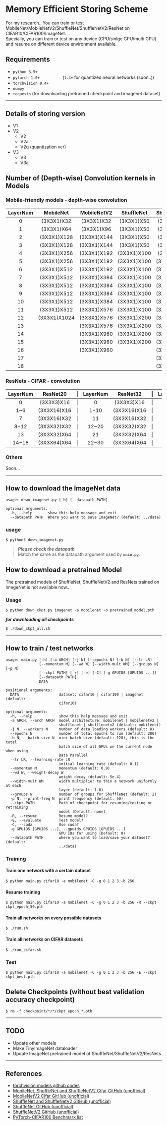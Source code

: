 # Memory Efficient Storing Scheme

For my research..
You can train or test MobileNet/MobileNetV2/ShuffleNet/ShuffleNetV2/ResNet on CIFAR10/CIFAR100/ImageNet.  
Specially, you can train or test on any device (CPU/sinlge GPU/multi GPU) and resume on different device environment available.

## Requirements

- `python 3.5+`
- `pytorch 1.0+` 　　　　　(`1.4+` for quantized neural networks (soon..))
- `torchvision 0.4+`
- `numpy`
- `requests` (for downloading pretrained checkpoint and imagenet dataset)

----------

## Details of storing version

- V1
- V2
  - V2
  - V2a
  - V2q (quantization ver)
- V3
  - V3
  - V3a

## Number of (Depth-wise) Convolution kernels in Models

### Mobile-friendly models - depth-wise convolution

| LayerNum |  MobileNet   | MobileNetV2 | ShuffleNet  | ShuffleNetV2 |
|:--------:|:------------:|:-----------:|:-----------:|:------------:|
|    0     | (3X3X1)X32   | (3X3X1)X32  | (3X3X1)X50  | (3X3X1)X24   |
|    1     | (3X3X1)X64   | (3X3X1)X96  | (3X3X1)X50  | (3X3X1)X58   |
|    2     | (3X3X1)X128  | (3X3X1)X144 | (3X3X1)X50  | (3X3X1)X58   |
|    3     | (3X3X1)X128  | (3X3X1)X144 | (3X3X1)X50  | (3X3X1)X58   |
|    4     | (3X3X1)X256  | (3X3X1)X192 | (3X3X1)X100 | (3X3X1)X58   |
|    5     | (3X3X1)X256  | (3X3X1)X192 | (3X3X1)X100 | (3X3X1)X116  |
|    6     | (3X3X1)X512  | (3X3X1)X192 | (3X3X1)X100 | (3X3X1)X116  |
|    7     | (3X3X1)X512  | (3X3X1)X384 | (3X3X1)X100 | (3X3X1)X116  |
|    8     | (3X3X1)X512  | (3X3X1)X384 | (3X3X1)X100 | (3X3X1)X116  |
|    9     | (3X3X1)X512  | (3X3X1)X384 | (3X3X1)X100 | (3X3X1)X116  |
|    10    | (3X3X1)X512  | (3X3X1)X384 | (3X3X1)X100 | (3X3X1)X116  |
|    11    | (3X3X1)X512  | (3X3X1)X576 | (3X3X1)X100 | (3X3X1)X116  |
|    12    | (3X3X1)X1024 | (3X3X1)X576 | (3X3X1)X200 | (3X3X1)X116  |
|    13    |              | (3X3X1)X576 | (3X3X1)X200 | (3X3X1)X116  |
|    14    |              | (3X3X1)X960 | (3X3X1)X200 | (3X3X1)X232  |
|    15    |              | (3X3X1)X960 | (3X3X1)X200 | (3X3X1)X232  |
|    16    |              | (3X3X1)X960 |             | (3X3X1)X232  |
|    17    |              |             |             | (3X3X1)X232  |
|    18    |              |             |             | (3X3X1)X232  |

### ResNets - CIFAR - convolution

| LayerNum |  ResNet20  | \| | LayerNum |  ResNet32  | \| | LayerNum |  ResNet44  | \| | LayerNum |  ResNet56  | \| | LayerNum |  ResNet110  |
|:--------:|:----------:|:--:|:--------:|:----------:|:--:|:--------:|:----------:|:--:|:--------:|:----------:|:--:|:--------:|:-----------:|
|  0      | (3X3X3)X16  | \| |  0      | (3X3X3)X16  | \| |  0      | (3X3X3)X16  | \| |  0      | (3X3X3)X16  | \| |  0       | (3X3X3)X16  |
|  1~6    | (3X3X16)X16 | \| |  1~10   | (3X3X16)X16 | \| |  1~14   | (3X3X16)X16 | \| |  1~18   | (3X3X16)X16 | \| |  1~36    | (3X3X16)X16 |
|  7      | (3X3X16)X32 | \| |  11     | (3X3X16)X32 | \| |  15     | (3X3X16)X32 | \| |  19     | (3X3X16)X32 | \| |  37      | (3X3X16)X32 |
|  8~12   | (3X3X32)X32 | \| |  12~20  | (3X3X32)X32 | \| |  16~28  | (3X3X32)X32 | \| |  20~36  | (3X3X32)X32 | \| |  38~72   | (3X3X32)X32 |
|  13     | (3X3X32)X64 | \| |  21     | (3X3X32)X64 | \| |  29     | (3X3X32)X64 | \| |  37     | (3X3X32)X64 | \| |  73      | (3X3X32)X64 |
|  14~18  | (3X3X64)X64 | \| |  22~30  | (3X3X64)X64 | \| |  30~42  | (3X3X64)X64 | \| |  38~54  | (3X3X64)X64 | \| |  74~108  | (3X3X64)X64 |

### Others

Soon...

----------

## How to download the ImageNet data

```
usage: down_imagenet.py [-h] [--datapath PATH]

optional arguments:
  -h, --help       show this help message and exit
  --datapath PATH  Where you want to save ImageNet? (default: ../data)
```

### usage

``` shell
$ python3 down_imagenet.py
```

> ***Please check the datapath***  
> Match the same as the datapath argument used by **`main.py`**.

## How to download a pretrained Model

The pretrained models of ShuffleNet, ShuffleNetV2 and ResNets trained on ImegeNet is not available now..

### Usage

``` shell
$ python down_ckpt.py imagenet -a mobilenet -o pretrained_model.pth
```

***for downloading all checkpoints***

``` shell
$ ./down_ckpt_all.sh
```

----------

## How to train / test networks

```
usage: main.py [-h] [-a ARCH] [-j N] [--epochs N] [-b N] [--lr LR]
               [--momentum M] [--wd W] [--width-mult WM] [--groups N] [-p N]
               [--ckpt PATH] [-r] [-e] [-C] [-g GPUIDS [GPUIDS ...]]
               [--datapath PATH]
               DATA

positional arguments:
  DATA                  dataset: cifar10 | cifar100 | imagenet (default:
                        cifar10)

optional arguments:
  -h, --help            show this help message and exit
  -a ARCH, --arch ARCH  model architecture: mobilenet | mobilenetv2 |
                        shufflenet | shufflenetv2 (default: mobilenet)
  -j N, --workers N     number of data loading workers (default: 8)
  --epochs N            number of total epochs to run (default: 200)
  -b N, --batch-size N  mini-batch size (default: 128), this is the total
                        batch size of all GPUs on the current node when using
                        Data Parallel
  --lr LR, --learning-rate LR
                        initial learning rate (defualt: 0.1)
  --momentum M          momentum (default: 0.9)
  --wd W, --weight-decay W
                        weight decay (default: 5e-4)
  --width-mult WM       width multiplier to thin a network uniformly at each
                        layer (default: 1.0)
  --groups N            number of groups for ShuffleNet (default: 2)
  -p N, --print-freq N  print frequency (default: 50)
  --ckpt PATH           Path of checkpoint for resuming/testing or retraining
                        model (Default: none)
  -R, --resume          Resume model?
  -E, --evaluate        Test model?
  -C, --cuda            Use cuda?
  -g GPUIDS [GPUIDS ...], --gpuids GPUIDS [GPUIDS ...]
                        GPU IDs for using (Default: 0)
  --datapath PATH       where you want to load/save your dataset? (default:
                        ../data)
```

### Training

#### Train one network with a certain dataset

``` shell
$ python main.py cifar10 -a mobilenet -C -g 0 1 2 3 -b 256
```

#### Resume training

``` shell
$ python main.py cifar10 -a mobilenet -C -g 0 1 2 3 -b 256 -R --ckpt ckpt_epoch_50.pth
```

#### Train all networks on every possible datasets

``` shell
$ ./run.sh
```

#### Train all networks on CIFAR datasets

``` shell
$ ./run_cifar.sh
```

### Test

``` shell
$ python main.py cifar10 -a mobilenet -C -g 0 1 2 3 -b 256 -E --ckpt ckpt_best.pth
```

## Delete Checkpoints (without best validation accuracy checkpoint)

``` shell
$ rm -f checkpoint/*/*/ckpt_epoch_*.pth
```

----------

## TODO

- Update other models
- Make TinyImageNet dataloader
- Update ImageNet pretrained model of ShuffleNet/ShuffleNetV2/ResNets

----------

## References

- [torchvision models github codes](https://github.com/pytorch/vision/tree/master/torchvision/models)
- [MobileNet, ShuffleNet and ShuffleNetV2 Cifar GitHub (unofficial)](https://github.com/kuangliu/pytorch-cifar)
- [MobileNetV2 Cifar GitHub (unofficial)](https://github.com/tinyalpha/mobileNet-v2_cifar10)
- [ShuffleNet and ShuffleNetV2 GitHub (unofficial)](https://github.com/xingmimfl/pytorch_ShuffleNet_ShuffleNetV2)
- [ShuffleNet GitHub (unofficial)](https://github.com/jaxony/ShuffleNet)
- [ShuffleNetV2 GitHub (unofficial)](https://github.com/Randl/ShuffleNetV2-pytorch)
- [PyTorch-CIFAR100 Benchmark list](https://github.com/weiaicunzai/pytorch-cifar100)
